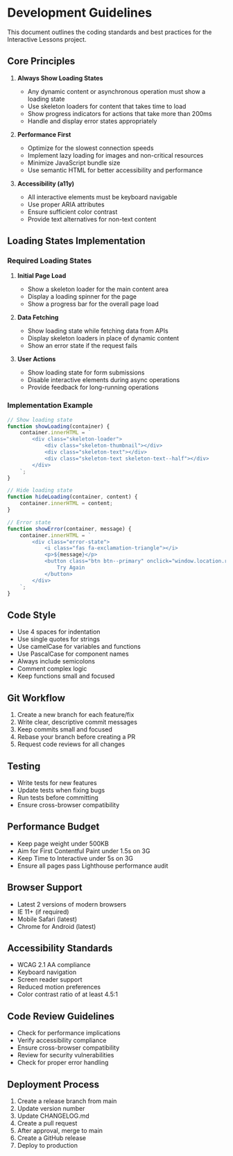 # Development Guidelines

This document outlines the coding standards and best practices for the Interactive Lessons project.

## Core Principles

1. **Always Show Loading States**
   - Any dynamic content or asynchronous operation must show a loading state
   - Use skeleton loaders for content that takes time to load
   - Show progress indicators for actions that take more than 200ms
   - Handle and display error states appropriately

2. **Performance First**
   - Optimize for the slowest connection speeds
   - Implement lazy loading for images and non-critical resources
   - Minimize JavaScript bundle size
   - Use semantic HTML for better accessibility and performance

3. **Accessibility (a11y)**
   - All interactive elements must be keyboard navigable
   - Use proper ARIA attributes
   - Ensure sufficient color contrast
   - Provide text alternatives for non-text content

## Loading States Implementation

### Required Loading States

1. **Initial Page Load**
   - Show a skeleton loader for the main content area
   - Display a loading spinner for the page
   - Show a progress bar for the overall page load

2. **Data Fetching**
   - Show loading state while fetching data from APIs
   - Display skeleton loaders in place of dynamic content
   - Show an error state if the request fails

3. **User Actions**
   - Show loading state for form submissions
   - Disable interactive elements during async operations
   - Provide feedback for long-running operations

### Implementation Example

```javascript
// Show loading state
function showLoading(container) {
    container.innerHTML = `
        <div class="skeleton-loader">
            <div class="skeleton-thumbnail"></div>
            <div class="skeleton-text"></div>
            <div class="skeleton-text skeleton-text--half"></div>
        </div>
    `;
}

// Hide loading state
function hideLoading(container, content) {
    container.innerHTML = content;
}

// Error state
function showError(container, message) {
    container.innerHTML = `
        <div class="error-state">
            <i class="fas fa-exclamation-triangle"></i>
            <p>${message}</p>
            <button class="btn btn--primary" onclick="window.location.reload()">
                Try Again
            </button>
        </div>
    `;
}
```

## Code Style

- Use 4 spaces for indentation
- Use single quotes for strings
- Use camelCase for variables and functions
- Use PascalCase for component names
- Always include semicolons
- Comment complex logic
- Keep functions small and focused

## Git Workflow

1. Create a new branch for each feature/fix
2. Write clear, descriptive commit messages
3. Keep commits small and focused
4. Rebase your branch before creating a PR
5. Request code reviews for all changes

## Testing

- Write tests for new features
- Update tests when fixing bugs
- Run tests before committing
- Ensure cross-browser compatibility

## Performance Budget

- Keep page weight under 500KB
- Aim for First Contentful Paint under 1.5s on 3G
- Keep Time to Interactive under 5s on 3G
- Ensure all pages pass Lighthouse performance audit

## Browser Support

- Latest 2 versions of modern browsers
- IE 11+ (if required)
- Mobile Safari (latest)
- Chrome for Android (latest)

## Accessibility Standards

- WCAG 2.1 AA compliance
- Keyboard navigation
- Screen reader support
- Reduced motion preferences
- Color contrast ratio of at least 4.5:1

## Code Review Guidelines

- Check for performance implications
- Verify accessibility compliance
- Ensure cross-browser compatibility
- Review for security vulnerabilities
- Check for proper error handling

## Deployment Process

1. Create a release branch from main
2. Update version number
3. Update CHANGELOG.md
4. Create a pull request
5. After approval, merge to main
6. Create a GitHub release
7. Deploy to production

